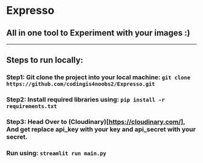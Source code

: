 # Expresso

## All in one tool to Experiment with your images :)
---
## Steps to run locally:

### Step1: Git clone the project into your local machine: `git clone https://github.com/codingis4noobs2/Expresso.git`

### Step2: Install required libraries using: `pip install -r requirements.txt`

### Step3: Head Over to (Cloudinary)[https://cloudinary.com/], And get replace api_key with your key and api_secret with your secret.

### Run using: `streamlit run main.py`
